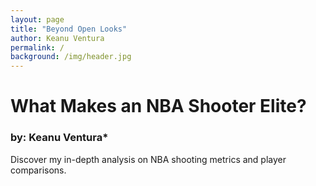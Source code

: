 ```yaml
---
layout: page
title: "Beyond Open Looks"
author: Keanu Ventura
permalink: /
background: /img/header.jpg
---
```


# What Makes an NBA Shooter Elite?

### by: Keanu Ventura*

Discover my in-depth analysis on NBA shooting metrics and player comparisons.

